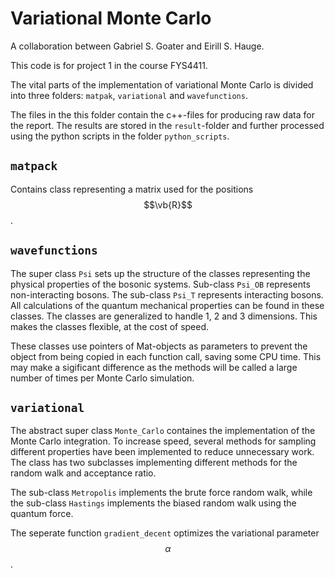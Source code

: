 # Variational Monte Carlo 
A collaboration between Gabriel S. Goater and Eirill S. Hauge.


This code is for project 1 in the course FYS4411. 

The vital parts of the implementation of variational Monte Carlo is divided into three folders: `matpak`, `variational` and `wavefunctions`. 

The files in the this folder contain the c++-files for producing raw data for the report. The results are stored in the `result`-folder and further processed using the python scripts in the folder `python_scripts`. 

## `matpack` 
Contains class representing a matrix used for the positions $$\vb{R}$$.

## `wavefunctions` 
The super class `Psi` sets up the structure of the classes representing the physical properties of the bosonic systems. Sub-class `Psi_OB` represents non-interacting bosons. The sub-class `Psi_T` represents interacting bosons. All calculations of the quantum mechanical properties can be found in these classes. The classes are generalized to handle 1, 2 and 3 dimensions. This makes the classes flexible, at the cost of speed.

These classes use pointers of Mat-objects as parameters to prevent the object from being copied in each function call, saving some CPU time. This may make a sigificant difference as the methods will be called a large number of times per Monte Carlo simulation.

## `variational` 
The abstract super class `Monte_Carlo` containes the implementation of the Monte Carlo integration. To increase speed, several methods for sampling different properties have been implemented to reduce unnecessary work. The class has two subclasses implementing different methods for the random walk and acceptance ratio.

The sub-class `Metropolis` implements the brute force random walk, while the sub-class `Hastings` implements the biased random walk using the quantum force. 

The seperate function `gradient_decent` optimizes the variational parameter $$\alpha$$.
